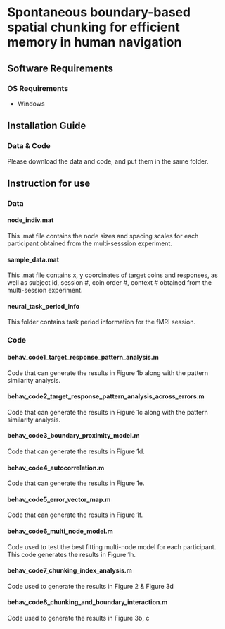 # Spontaneous boundary-based spatial chunking for efficient memory in human navigation

## Software Requirements
### OS Requirements
+ Windows

## Installation Guide
### Data & Code
Please download the data and code, and put them in the same folder.

## Instruction for use
### Data
#### node_indiv.mat
This .mat file contains the node sizes and spacing scales for each participant obtained from the multi-sesssion experiment.
#### sample_data.mat
This .mat file contains x, y coordinates of target coins and responses, as well as subject id, session #, coin order #, context # obtained from the multi-session experiment.
#### neural_task_period_info
This folder contains task period information for the fMRI session.

### Code
#### behav_code1_target_response_pattern_analysis.m
Code that can generate the results in Figure 1b along with the pattern similarity analysis.
#### behav_code2_target_response_pattern_analysis_across_errors.m
Code that can generate the results in Figure 1c along with the pattern similarity analysis.
#### behav_code3_boundary_proximity_model.m
Code that can generate the results in Figure 1d.
#### behav_code4_autocorrelation.m
Code that can generate the results in Figure 1e.
#### behav_code5_error_vector_map.m
Code that can generate the results in Figure 1f.
#### behav_code6_multi_node_model.m
Code used to test the best fitting multi-node model for each participant. This code generates the results in Figure 1h.
#### behav_code7_chunking_index_analysis.m
Code used to generate the results in Figure 2 & Figure 3d
#### behav_code8_chunking_and_boundary_interaction.m
Code used to generate the results in Figure 3b, c
